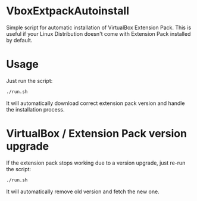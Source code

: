 VboxExtpackAutoinstall
===================
Simple script for automatic installation of VirtualBox Extension Pack.
This is useful if your Linux Distribution doesn't come with Extension Pack installed by default.

# Usage
Just run the script:
```bash
./run.sh
```
It will automatically download correct extension pack version and handle the installation process.

# VirtualBox / Extension Pack version upgrade
If the extension pack stops working due to a version upgrade, just re-run the script:
```bash
./run.sh
```
It will automatically remove old version and fetch the new one.
